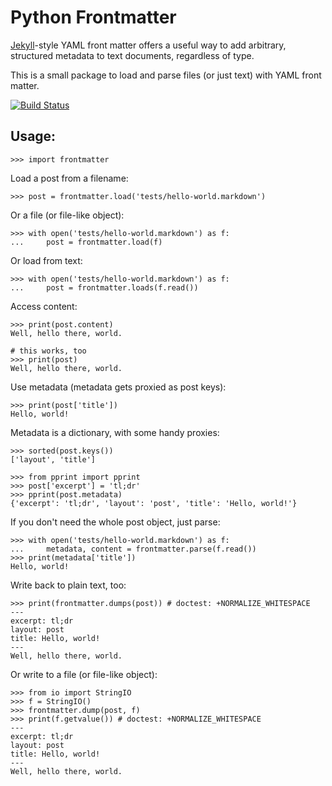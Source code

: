 Python Frontmatter
==================

[Jekyll](http://jekyllrb.com/)-style YAML front matter offers a useful way to add arbitrary, structured metadata to text documents, regardless of type.

This is a small package to load and parse files (or just text) with YAML front matter.

[![Build Status](https://travis-ci.org/eyeseast/python-frontmatter.svg?branch=master)](https://travis-ci.org/eyeseast/python-frontmatter)

Usage:
------

    >>> import frontmatter

Load a post from a filename:

    >>> post = frontmatter.load('tests/hello-world.markdown')

Or a file (or file-like object):

    >>> with open('tests/hello-world.markdown') as f:
    ...     post = frontmatter.load(f)

Or load from text:

    >>> with open('tests/hello-world.markdown') as f:
    ...     post = frontmatter.loads(f.read())

Access content:

    >>> print(post.content)
    Well, hello there, world.

    # this works, too
    >>> print(post)
    Well, hello there, world.


Use metadata (metadata gets proxied as post keys):

    >>> print(post['title'])
    Hello, world!

Metadata is a dictionary, with some handy proxies:

    >>> sorted(post.keys())
    ['layout', 'title']

    >>> from pprint import pprint
    >>> post['excerpt'] = 'tl;dr'
    >>> pprint(post.metadata)
    {'excerpt': 'tl;dr', 'layout': 'post', 'title': 'Hello, world!'}

If you don't need the whole post object, just parse:

    >>> with open('tests/hello-world.markdown') as f:
    ...     metadata, content = frontmatter.parse(f.read())
    >>> print(metadata['title'])
    Hello, world!

Write back to plain text, too:

    >>> print(frontmatter.dumps(post)) # doctest: +NORMALIZE_WHITESPACE
    ---
    excerpt: tl;dr
    layout: post
    title: Hello, world!
    ---
    Well, hello there, world.

Or write to a file (or file-like object):

    >>> from io import StringIO
    >>> f = StringIO()
    >>> frontmatter.dump(post, f)
    >>> print(f.getvalue()) # doctest: +NORMALIZE_WHITESPACE
    ---
    excerpt: tl;dr
    layout: post
    title: Hello, world!
    ---
    Well, hello there, world.


